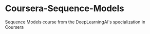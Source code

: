 # Coursera-Sequence-Models
Sequence Models course from the DeepLearningAI's specialization in Coursera
